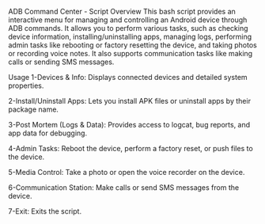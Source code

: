 ADB Command Center - Script Overview
This bash script provides an interactive menu for managing and controlling an Android device through ADB commands. It allows you to perform various tasks, such as checking device information, installing/uninstalling apps, managing logs, performing admin tasks like rebooting or factory resetting the device, and taking photos or recording voice notes. It also supports communication tasks like making calls or sending SMS messages.

Usage
1-Devices & Info: Displays connected devices and detailed system properties.

2-Install/Uninstall Apps: Lets you install APK files or uninstall apps by their package name.

3-Post Mortem (Logs & Data): Provides access to logcat, bug reports, and app data for debugging.

4-Admin Tasks: Reboot the device, perform a factory reset, or push files to the device.

5-Media Control: Take a photo or open the voice recorder on the device.

6-Communication Station: Make calls or send SMS messages from the device.

7-Exit: Exits the script.
